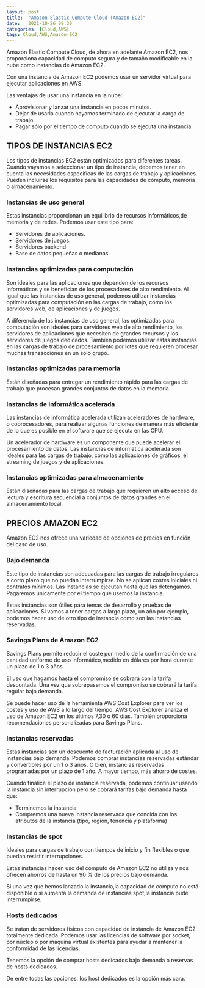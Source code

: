 ```yaml
---
layout: post
title:  "Amazon Elastic Compute Cloud (Amazon EC2)"
date:   2021-10-26 09:30
categories: [Cloud,AWS]
tags: Cloud,AWS,Amazon-EC2
---
```


Amazon Elastic Compute Cloud, de ahora en adelante Amazon EC2, nos proporciona capacidad de cómputo segura y de tamaño modificable en la nube como instancias de Amazon EC2.

Con una instancia de Amazon EC2 podemos usar un servidor virtual para ejecutar aplicaciones en AWS.
	
Las ventajas de usar una instancia en la nube:

- Aprovisionar y lanzar una instancia en pocos minutos.
- Dejar de usarla cuando hayamos terminado de ejecutar la carga de trabajo.
- Pagar sólo por el tiempo de computo cuando se ejecuta una instancia.

## **TIPOS DE INSTANCIAS EC2**

Los tipos de instancias EC2 están optimizados para diferentes tareas. Cuando vayamos a seleccionar un tipo de instancia, debemos tener en cuenta las necesidades específicas de las cargas de trabajo y aplicaciones. Pueden incluirse los requisitos para las capacidades de cómputo, memoria o almacenamiento.

### **Instancias de uso general**

Estas instancias proporcionan un equilibrio de recursos informáticos,de memoria y de redes. Podemos usar este tipo para:
- Servidores de aplicaciones.
- Servidores de juegos.
- Servidores backend.
- Base de datos pequeñas o medianas.
		
### **Instancias optimizadas para computación**

Son ideales para las aplicaciones que dependen de los recursos informáticos y se benefician de los procesadores de alto rendimiento. Al igual que las instancias de uso general, podemos utilizar instancias optimizadas para computación en las cargas de trabajo, como los servidores web, de aplicaciones y de juegos.

A diferencia de las instancias de uso general, las optimizadas para computación son ideales para servidores web de alto rendimiento, los servidores de aplicaciones que necesiten de grandes recursos y los servidores de juegos dedicados. También podemos utilizar estas instancias en las cargas de trabajo de procesamiento por lotes que requieren procesar muchas transacciones en un solo grupo.
		
### **Instancias optimizadas para memoria**

Están diseñadas para entregar un rendimiento rápido para las cargas de trabajo que procesan grandes conjuntos de datos en la memoria.

### **Instancias de informática acelerada**

Las instancias de informática acelerada utilizan aceleradores de hardware, o coprocesadores, para realizar algunas funciones de manera más eficiente de lo que es posible en el software que se ejecuta en las CPU. 
		
Un acelerador de hardware es un componente que puede acelerar el procesamiento de datos. Las instancias de informática acelerada son ideales para las cargas de trabajo, como las aplicaciones de gráficos, el streaming de juegos y de aplicaciones.
		
### **Instancias optimizadas para almacenamiento**

Están diseñadas para las cargas de trabajo que requieren un alto acceso de lectura y escritura secuencial a conjuntos de datos grandes en el almacenamiento local.

## **PRECIOS AMAZON EC2**

Amazon EC2 nos ofrece una variedad de opciones de precios en función del caso de uso.

### **Bajo demanda**

Este tipo de instancias son adecuadas para las cargas de trabajo irregulares a corto plazo que no puedan interrumpirse. No se aplican costes iniciales ni contratos mínimos. Las instancias se ejecutan hasta que las detengamos. Pagaremos únicamente por el tiempo que usemos la instancia.

Estas instancias son útiles para temas de desarrollo y pruebas de aplicaciones. Si vamos a tener cargas a largo plazo, un año por ejemplo, podemos hacer uso de otro tipo de instancia como son las instancias reservadas.
				
### **Savings Plans de Amazon EC2**

Savings Plans permite reducir el coste por medio de la confirmación de una cantidad uniforme de uso informático,medido en dólares por hora durante un plazo de 1 o 3 años.

El uso que hagamos hasta el compromiso se cobrará con la tarifa descontada. Una vez que sobrepasemos el compromiso se cobrará la tarifa regular bajo demanda.
		
Se puede hacer uso de la herramienta AWS Cost Explorer para ver los costes y uso de AWS a lo largo del tiempo. AWS Cost Explorer analiza el uso de Amazon EC2 en los últimos 7,30 o 60 días. También proporciona recomendaciones personalizadas para Savings Plans.

### **Instancias reservadas**

Estas instancias son un descuento de facturación aplicada al uso de instancias bajo demanda. Podemos comprar instancias reservadas estándar y convertibles por un 1 o 3 años. O bien, instancias reservadas programadas por un plazo de 1 año. A mayor tiempo, más ahorro de costes.

Cuando finalice el plazo de instancia reservada, podemos continuar usando la instancia sin interrupción pero se cobrará tarifas bajo demanda hasta que:
- Terminemos la instancia
- Compremos una nueva instancia reservada que concida con los atributos de la instancia (tipo, región, tenencia y plataforma)

### **Instancias de spot**

Ideales para cargas de trabajo con tiempos de inicio y fin flexibles o que puedan resistir interrupciones.

Estas instancias hacen uso del cómputo de Amazon EC2 no utiliza y nos ofrecen ahorros de hasta un 90 % de los precios bajo demanda.
		
Si una vez que hemos lanzado la instancia,la capacidad de computo no está disponible o si aumenta la demanda de instancias spot,la instancia pude interrumpirse.

### **Hosts dedicados**

Se tratan de servidores físicos con capacidad de instancia de Amazon EC2 totalmente dedicada. Podemos usar las licencias de software por socket, por núcleo o por máquina virtual existentes para ayudar a mantener la conformidad de las licencias.

Tenemos la opción de comprar hosts dedicados bajo demanda o reservas de hosts dedicados. 

De entre todas las opciones, los host dedicados es la opción más cara.

